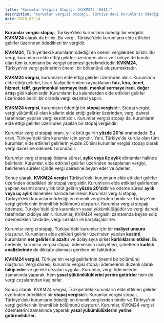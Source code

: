 ```yaml
---
title: "Kurumlar Vergisi Stopajı (KVKM24) [0011]"
description: "Kurumlar vergisi stopajı, Türkiye'deki kurumların ödediği bir vergidir. KVKM24 olarak da bilinir."
date: 2023-05-14
---
```


**Kurumlar vergisi stopajı**, Türkiye'deki kurumların ödediği bir vergidir. **KVKM24** olarak da bilinir. Bu vergi,
Türkiye'deki kurumların elde ettikleri gelirler üzerinden ödedikleri bir vergidir.

**KVKM24**, Türkiye'deki kurumların ödediği en önemli vergilerden biridir. Bu vergi, kurumların elde ettiği gelirler
üzerinden alınır ve Türkiye'de kurulu olan tüm kurumların bu vergiyi ödemesi gerekmektedir. **KVKM24**, Türkiye'nin
vergi gelirlerinin önemli bir bölümünü oluşturmaktadır.

**KVKM24 vergisi**, kurumların elde ettiği gelirler üzerinden alınır. Kurumların elde ettiği gelirler, ticari
faaliyetlerinden kaynaklanan **faiz**, **kira**, **ücret**, **hizmet**, **telif**, **gayrimenkul sermaye iradı**,
**menkul sermaye iradı**, **değer artışı** gibi kalemlerdir. Kurumların bu kalemlerden elde ettikleri gelirler üzerinden
belirli bir oranda vergi kesintisi yapılır.

**KVKM24 vergisi**, kurumların ödediği bir **stopaj vergisi**dir. Stopaj vergisi, vergi yükümlüsü olan kişilerin elde
ettiği gelirler üzerinden, vergi dairesi tarafından yapılan vergi kesintisidir. Kurumlar vergisi stopajı da, kurumların
elde ettiği gelirler üzerinden yapılan bir stopaj vergisidir.

Kurumlar vergisi stopajı oranı, yıllık brüt gelirin **yüzde 20'si** oranındadır. Bu oran, Türkiye'deki tüm kurumlar için
aynıdır. Yani, Türkiye'de kurulu olan tüm kurumlar, elde ettikleri gelirlerin yüzde 20'sini kurumlar vergisi stopajı
olarak vergi dairesine ödemek zorundadır.

Kurumlar vergisi stopajı ödeme süresi, **aylık veya üç aylık** dönemler halinde belirlenir. Kurumlar, elde ettikleri
gelirler üzerinden hesaplanan vergiyi, belirlenen süreler içinde vergi dairesine beyan eder ve öderler.

Sonuç olarak, **KVKM24 vergisi** Türkiye'deki kurumların elde ettikleri gelirler üzerinden ödedikleri bir stopaj
vergisidir. Kurumların elde ettikleri gelirlerden yapılan kesinti oranı yıllık brüt gelirin **yüzde 20'si**dir ve ödeme
süresi **aylık veya üç aylık** dönemler halinde belirlenir. Kurumlar vergisi stopajı, Türkiye'deki kurumların ödediği en
önemli vergilerden biridir ve Türkiye'nin vergi gelirlerinin önemli bir bölümünü oluşturur. Kurumlar vergisi stopajı
ödemesi, Türkiye'deki tüm kurumların yasal yükümlülüğüdür ve vergi dairesi tarafından ciddiye alınır. Kurumlar, KVKM24
vergisini zamanında beyan edip ödemedikleri takdirde, vergi cezaları ile karşılaşabilirler.

Kurumlar vergisi stopajı, Türkiye'deki kurumlar için bir **maliyet unsuru** oluşturur. Kurumların elde ettikleri
gelirler üzerinden yapılan **kesinti**, kurumların **net gelirlerini azaltır** ve dolayısıyla şirket **karlılıklarını
etkiler**. Bu nedenle, kurumlar vergisi stopajı ödemesinin maliyetleri, şirketlerin **karlılık analizlerinde** de
dikkate alınması gereken bir faktördür.

**KVKM24 vergisi**, Türkiye'nin vergi gelirlerinin önemli bir bölümünü oluşturur. Vergi dairesi, kurumlar vergisi
stopajı ödemelerini düzenli olarak **takip eder** ve gerekli cezaları uygular. Kurumlar, vergi ödemelerini zamanında
yaparak, hem **yasal yükümlülüklerini yerine getirirler** hem de vergi cezalarından kaçınırlar.

Sonuç olarak, KVKM24 vergisi, Türkiye'deki kurumların elde ettikleri gelirler üzerinden ödedikleri bir **stopaj vergisi**dir.
Kurumlar vergisi stopajı, Türkiye'deki kurumların ödediği en önemli vergilerden biridir ve Türkiye'nin vergi
gelirlerinin önemli bir bölümünü oluşturur. Kurumlar, KVKM24 vergisi ödemelerini zamanında yaparak **yasal
yükümlülüklerini yerine getirmelidirler**.
